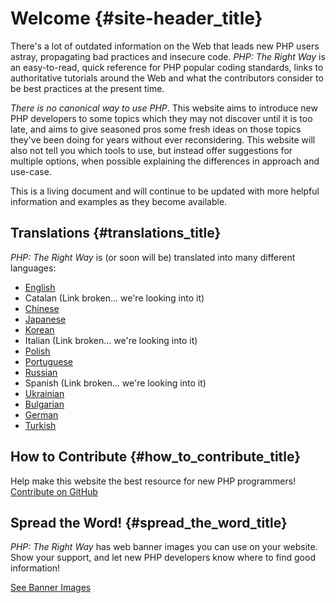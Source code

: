 # Welcome {#site-header_title}

There's a lot of outdated information on the Web that leads new PHP users astray, 
propagating bad practices and insecure code. _PHP: The Right Way_ is an easy-to-read, 
quick reference for PHP popular coding standards, links to authoritative tutorials 
around the Web and what the contributors consider to be best practices at the present 
time.

_There is no canonical way to use PHP_. This website aims to introduce new PHP 
developers to some topics which they may not discover until it is too late, and aims 
to give seasoned pros some fresh ideas on those topics they've been doing for years 
without ever reconsidering. This website will also not tell you which tools to use, but 
instead offer suggestions for multiple options, when possible explaining the differences 
in approach and use-case. 

This is a living document and will continue to be updated with more helpful information 
and examples as they become available.

## Translations {#translations_title}

_PHP: The Right Way_ is (or soon will be) translated into many different languages:

* [English](http://www.phptherightway.com)
* Catalan (Link broken... we're looking into it)
* [Chinese](http://wulijun.github.com/php-the-right-way)
* [Japanese](http://ja.phptherightway.com)
* [Korean](http://wafe.github.io/php-the-right-way/)
* Italian (Link broken... we're looking into it)
* [Polish](http://pl.phptherightway.com/)
* [Portuguese](http://br.phptherightway.com/)
* [Russian](http://getjump.github.io/ru-php-the-right-way)
* Spanish (Link broken... we're looking into it)
* [Ukrainian](http://iflista.github.com/php-the-right-way/)
* [Bulgarian](http://bg.phptherightway.com/)
* [German](http://rwetzlmayr.github.io/php-the-right-way/)
* [Turkish](http://hkulekci.github.io/php-the-right-way/)

## How to Contribute {#how_to_contribute_title}

Help make this website the best resource for new PHP programmers! [Contribute on GitHub][1]

## Spread the Word! {#spread_the_word_title}

_PHP: The Right Way_ has web banner images you can use on your website. Show your support, and let new PHP developers
know where to find good information!

[See Banner Images][2]

[1]: https://github.com/codeguy/php-the-right-way/tree/gh-pages
[2]: /banners.html
